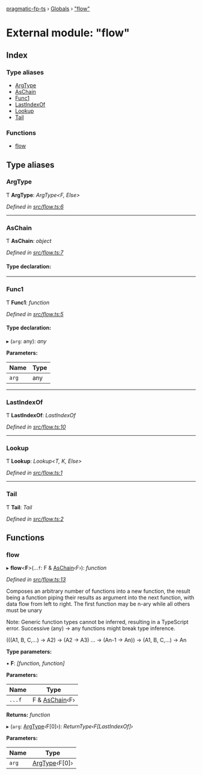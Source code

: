 [pragmatic-fp-ts](../README.md) › [Globals](../globals.md) › ["flow"](_flow_.md)

# External module: "flow"

## Index

### Type aliases

* [ArgType](_flow_.md#argtype)
* [AsChain](_flow_.md#aschain)
* [Func1](_flow_.md#func1)
* [LastIndexOf](_flow_.md#lastindexof)
* [Lookup](_flow_.md#lookup)
* [Tail](_flow_.md#tail)

### Functions

* [flow](_flow_.md#flow)

## Type aliases

###  ArgType

Ƭ **ArgType**: *ArgType<F, Else>*

*Defined in [src/flow.ts:6](https://github.com/hermann-p/pragmatic-fp-ts/blob/ae00bcd/src/flow.ts#L6)*

___

###  AsChain

Ƭ **AsChain**: *object*

*Defined in [src/flow.ts:7](https://github.com/hermann-p/pragmatic-fp-ts/blob/ae00bcd/src/flow.ts#L7)*

#### Type declaration:

___

###  Func1

Ƭ **Func1**: *function*

*Defined in [src/flow.ts:5](https://github.com/hermann-p/pragmatic-fp-ts/blob/ae00bcd/src/flow.ts#L5)*

#### Type declaration:

▸ (`arg`: any): *any*

**Parameters:**

Name | Type |
------ | ------ |
`arg` | any |

___

###  LastIndexOf

Ƭ **LastIndexOf**: *LastIndexOf<T>*

*Defined in [src/flow.ts:10](https://github.com/hermann-p/pragmatic-fp-ts/blob/ae00bcd/src/flow.ts#L10)*

___

###  Lookup

Ƭ **Lookup**: *Lookup<T, K, Else>*

*Defined in [src/flow.ts:1](https://github.com/hermann-p/pragmatic-fp-ts/blob/ae00bcd/src/flow.ts#L1)*

___

###  Tail

Ƭ **Tail**: *Tail<T>*

*Defined in [src/flow.ts:2](https://github.com/hermann-p/pragmatic-fp-ts/blob/ae00bcd/src/flow.ts#L2)*

## Functions

###  flow

▸ **flow**<**F**>(...`f`: F & [AsChain](_flow_.md#aschain)‹F›): *function*

*Defined in [src/flow.ts:13](https://github.com/hermann-p/pragmatic-fp-ts/blob/ae00bcd/src/flow.ts#L13)*

Composes an arbitrary number of functions into a new function, the
result being a function piping their results as argument into the
next function, with data flow from left to right. The first
function may be n-ary while all others must be unary

Note: Generic function types cannot be inferred, resulting in a
TypeScript error. Successive (any) -> any functions might break
type inference.

(((A1, B, C,...)  -> A2) -> (A2 -> A3) ... -> (An-1 -> An)) -> (A1, B, C,...) -> An

**Type parameters:**

▪ **F**: *[function, function]*

**Parameters:**

Name | Type |
------ | ------ |
`...f` | F & [AsChain](_flow_.md#aschain)‹F› |

**Returns:** *function*

▸ (`arg`: [ArgType](_flow_.md#argtype)‹F[0]›): *ReturnType‹F[LastIndexOf<F>]›*

**Parameters:**

Name | Type |
------ | ------ |
`arg` | [ArgType](_flow_.md#argtype)‹F[0]› |

